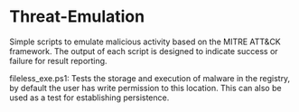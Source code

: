# Threat-Emulation
Simple scripts to emulate malicious activity based on the MITRE ATT&amp;CK framework. The output of each script is designed to indicate success or failure for result reporting.  

fileless_exe.ps1:
Tests the storage and execution of malware in the registry, by default the user has write permission to this location. This can also be used as a test for establishing persistence.    

